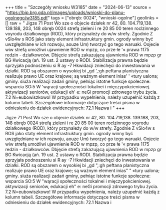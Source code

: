 +++
title = "Szczegóły wniosku W3185"
date = "2024-06-13"
source = "https://bip.brg.gda.pl/images/uploads/wnioski-do-planu-ogolnego/w3185.pdf"
tags = ["obręb: 0024", "wnioski-ogolne"]
geolinks = []
raw = " Jigze 71 Post Wo sze o objecie działek nr 42, 80. 104.719,138. 139.188, 203, 148 obręb 0024 strefą zieleni i re 20 85 00 teren roclzinnego voyrodu działkowego (ROD), który przynależy do w/w strefy. Zgodnie Z vSlo4w s ROS jako staty element infrastruktury gmin. ogrody winny być uwzgłędniane w ich rozwoju, aouze Um) tworzyć go tego waruaki. Oojecie wiw strefą umożliwi ujawnienie ROD w mpzp, co prze łe '« prawa 1175 redzin - działkowców. Dbjęcie strefą zakazującą ujawnienia ROD w mpzp gr BG Kwicacją (ań. 19 ust. 2 ustawy o RODI. Stabilizacja prawna będzie sprzyjała podnoszeniu si R ay -7 Hkwidacji zniechęci do inwestowania w działki. ROD są obszarem o wysokiej bi „gd ',:gh peftana planistyczna realizuje prawo UE oraz krajowe; są ważnym element inias' ' «tury ualona; gminy. siuża realizacji zadań gminy, pełniąc istotne funkcje społeczne: wsparcia SO:5 W 'wąracji społeczności tokalnei i mięczypokcieniowej. aktywizacji seniorów, edukacji eh' e: neGi promocji zdrowego trybu życia. 7.2 N=eubowiszkowo! W przypadku wypełnienia, należy uzupełnić każdą z kolumn tabeli. Szczegółowe informacje dotyczące treści pisma w odniesieniu do działek ewidencyjnych:  72.1 Nazwa i "
+++

 Jigze
71 Post Wo sze o objecie działek nr 42, 80. 104.719,138. 139.188, 203, 148 obręb 0024 strefą zieleni i
re 20 85 00 teren roclzinnego voyrodu działkowego (ROD), który przynależy do w/w strefy. Zgodnie
Z vSlo4w s ROS jako staty element infrastruktury gmin. ogrody winny być uwzgłędniane w ich rozwoju,
aouze Um) tworzyć go tego waruaki. Oojecie wiw strefą umożliwi ujawnienie ROD w mpzp, co
prze łe '« prawa 1175 redzin - działkowców. Dbjęcie strefą zakazującą ujawnienia ROD w mpzp
gr BG Kwicacją (ań. 19 ust. 2 ustawy o RODI. Stabilizacja prawna będzie sprzyjała podnoszeniu
si R ay -7 Hkwidacji zniechęci do inwestowania w działki. ROD są obszarem o wysokiej
bi „gd ",:gh peftana planistyczna realizuje prawo UE oraz krajowe; są ważnym element
inias" " «tury ualona; gminy. siuża realizacji zadań gminy, pełniąc istotne funkcje społeczne: wsparcia
SO:5 W "wąracji społeczności tokalnei i mięczypokcieniowej. aktywizacji seniorów, edukacji
eh" e: neGi promocji zdrowego trybu życia.
7.2 N=eubowiszkowo! W przypadku wypełnienia, należy uzupełnić każdą z kolumn tabeli.
Szczegółowe informacje dotyczące treści pisma w odniesieniu do działek ewidencyjnych:
 72.1 Nazwa i 


